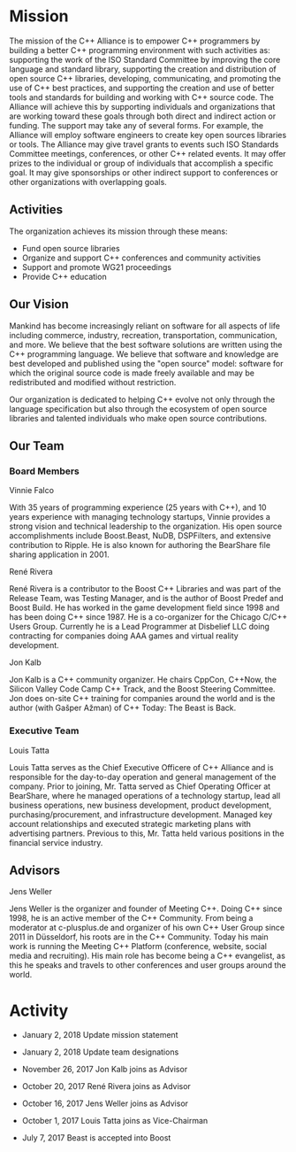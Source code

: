 ﻿# Mission

The mission of the C++ Alliance is to empower C++ programmers by
building a better C++ programming environment with such activities
as: supporting the work of the ISO Standard Committee by improving
the core language and standard library, supporting the creation and
distribution of open source C++ libraries, developing, communicating,
and promoting the use of C++ best practices, and supporting the
creation and use of better tools and standards for building and
working with C++ source code. The Alliance will achieve this by
supporting individuals and organizations that are working toward
these goals through both direct and indirect action or funding.
The support may take any of several forms. For example, the
Alliance will employ software engineers to create key open
sources libraries or tools. The Alliance may give travel
grants to events such ISO Standards Committee meetings,
conferences, or other C++ related events. It may offer
prizes to the individual or group of individuals that
accomplish a specific goal. It may give sponsorships
or other indirect support to conferences or other
organizations with overlapping goals.

## Activities

The organization achieves its mission through these means:

* Fund open source libraries
* Organize and support C++ conferences and community activities
* Support and promote WG21 proceedings
* Provide C++ education

## Our Vision

Mankind has become increasingly reliant on software for all aspects
of life including commerce, industry, recreation, transportation,
communication, and more. We believe that the best software solutions
are written using the C++ programming language. We believe that
software and knowledge are best developed and published using the
"open source" model: software for which the original source code
is made freely available and may be redistributed and modified
without restriction.

Our organization is dedicated to helping C++ evolve not only through
the language specification but also through the ecosystem of open
source libraries and talented individuals who make open source
contributions.

## Our Team

### Board Members

Vinnie Falco

With 35 years of programming experience (25 years with C++), and
10 years experience with managing technology startups, Vinnie provides
a strong vision and technical leadership to the organization. His
open source accomplishments include Boost.Beast, NuDB, DSPFilters,
and extensive contribution to Ripple. He is also known for authoring
the BearShare file sharing application in 2001.

René Rivera

René Rivera is a contributor to the Boost C++ Libraries and was part
of the Release Team, was Testing Manager, and is the author of Boost
Predef and Boost Build. He has worked in the game development field
since 1998 and has been doing C++ since 1987. He is a co-organizer for
the Chicago C/C++ Users Group. Currently he is a Lead Programmer at
Disbelief LLC doing contracting for companies doing AAA games and
virtual reality development.

Jon Kalb

Jon Kalb is a C++ community organizer. He chairs CppCon, C++Now, the
Silicon Valley Code Camp C++ Track, and the Boost Steering Committee.
Jon does on-site C++ training for companies around the world and is the
author (with Gašper Ažman) of C++ Today: The Beast is Back.

### Executive Team

Louis Tatta

Louis Tatta serves as the Chief Executive Officere of C++ Alliance and is
responsible for the day-to-day operation and general management of the
company.  Prior to joining, Mr. Tatta served as Chief Operating Officer at
BearShare, where he managed operations of a technology startup, lead all
business operations, new business development, product development,
purchasing/procurement, and infrastructure development. Managed key
account relationships and executed strategic marketing plans with
advertising partners.  Previous to this, Mr. Tatta held various
positions in the financial service industry.

## Advisors

Jens Weller

Jens Weller is the organizer and founder of Meeting C++. Doing C++
since 1998, he is an active member of the C++ Community. From being
a moderator at c-plusplus.de and organizer of his own C++ User Group
since 2011 in Düsseldorf, his roots are in the C++ Community. Today
his main work is running the Meeting C++ Platform (conference, website,
social media and recruiting). His main role has become being a C++
evangelist, as this he speaks and travels to other conferences and user
groups around the world.

# Activity

* January 2, 2018 Update mission statement

* January 2, 2018 Update team designations

* November 26, 2017 Jon Kalb joins as Advisor

* October 20, 2017 René Rivera joins as Advisor

* October 16, 2017 Jens Weller joins as Advisor

* October 1, 2017 Louis Tatta joins as Vice-Chairman

* July 7, 2017 Beast is accepted into Boost

